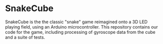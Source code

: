 # SnakeCube
SnakeCube is the the classic "snake" game reimagined onto a 3D LED playing field, using an Arduino microcontroller. This repository contains our code for the game, including processing of gyroscope data from the cube and a suite of tests.
